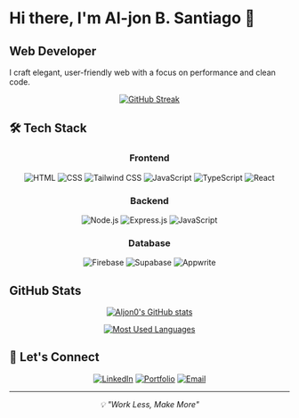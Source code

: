 # Hi there, I'm Al-jon B. Santiago 👋

## Web Developer

I craft elegant, user-friendly web with a focus on performance and clean code.

<div align="center">
  
  [![GitHub Streak](https://streak-stats.demolab.com?user=Aljon0&theme=tokyonight&hide_border=true&border_radius=10)](https://git.io/streak-stats)
  
</div>

## 🛠️ Tech Stack

<div align="center">
  
### Frontend
  <p>
   <img src="https://img.shields.io/badge/HTML5-E34F26?style=for-the-badge&logo=html5&logoColor=white" alt="HTML" />
   <img src="https://img.shields.io/badge/CSS3-1572B6?style=for-the-badge&logo=css3&logoColor=white" alt="CSS" />
   <img src="https://img.shields.io/badge/Tailwind_CSS-38B2AC?style=for-the-badge&logo=tailwind-css&logoColor=white" alt="Tailwind CSS" />
   <img src="https://img.shields.io/badge/JavaScript-F7DF1E?style=for-the-badge&logo=javascript&logoColor=black" alt="JavaScript" />
   <img src="https://img.shields.io/badge/TypeScript-3178C6?style=for-the-badge&logo=typescript&logoColor=white" alt="TypeScript" />
   <img src="https://img.shields.io/badge/React-20232A?style=for-the-badge&logo=react&logoColor=61DAFB" alt="React" />
  </p>
</div>

<div align="center">
  
  ### Backend
  <p>
    <img src="https://img.shields.io/badge/Node.js-339933?style=for-the-badge&logo=nodedotjs&logoColor=white" alt="Node.js" />
    <img src="https://img.shields.io/badge/Express.js-000000?style=for-the-badge&logo=express&logoColor=white" alt="Express.js" />
    <img src="https://img.shields.io/badge/JavaScript-F7DF1E?style=for-the-badge&logo=javascript&logoColor=black" alt="JavaScript" />
  </p>
</div>


<div align="center">

  ### Database
  <p>
    <img src="https://img.shields.io/badge/Firebase-FFCA28?style=for-the-badge&logo=firebase&logoColor=black" alt="Firebase" />
    <img src="https://img.shields.io/badge/Supabase-3ECF8E?style=for-the-badge&logo=supabase&logoColor=white" alt="Supabase" />
    <img src="https://img.shields.io/badge/Appwrite-F02E65?style=for-the-badge&logo=appwrite&logoColor=white" alt="Appwrite" />
  </p>
</div>

## GitHub Stats

<div align="center">
  
  [![Aljon0's GitHub stats](https://github-readme-stats.vercel.app/api?username=Aljon0&show_icons=true&theme=tokyonight&hide_border=true&count_private=true)](https://github.com/anuraghazra/github-readme-stats)

  [![Most Used Languages](https://github-readme-stats.vercel.app/api/top-langs/?username=Aljon0&layout=compact&theme=tokyonight&hide_border=true)](https://github.com/anuraghazra/github-readme-stats)
  
</div>

## 🔗 Let's Connect

<div align="center">

[![LinkedIn](https://img.shields.io/badge/LinkedIn-0077B5?style=for-the-badge&logo=linkedin&logoColor=white)](https://www.linkedin.com/in/santiago-al-jon-b-31a478281/)
[![Portfolio](https://img.shields.io/badge/Portfolio-000000?style=for-the-badge&logo=About.me&logoColor=white)](https://yourportfolio.com)
[![Email](https://img.shields.io/badge/Email-D14836?style=for-the-badge&logo=gmail&logoColor=white)](mailto:aljon.media08@gmail.com)

</div>

---

<div align="center">
  <i>💡 "Work Less, Make More"</i>
</div>
